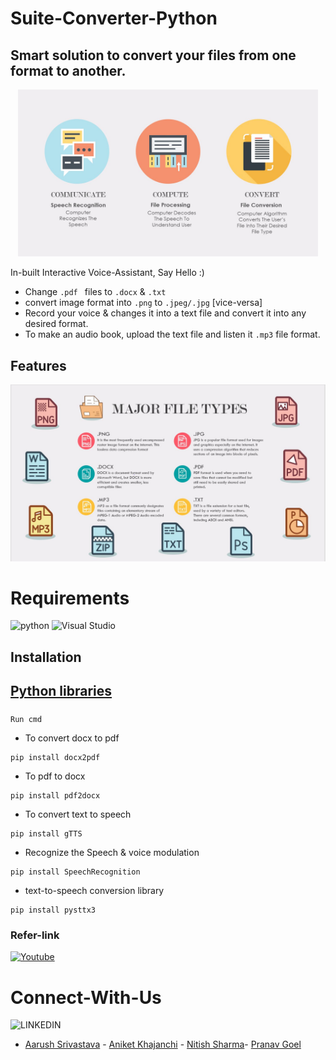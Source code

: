 # Suite-Converter-Python
## Smart solution to convert your files from one format to another.
<div align="center"><img src="Images/key.JPG" width="480"></div>


In-built Interactive Voice-Assistant, Say Hello :)
- Change ```.pdf ``` files to ``` .docx ``` & ``` .txt ```
- convert image format into ``` .png ``` to ``` .jpeg/.jpg ``` [vice-versa]
- Record your voice & changes it into a text file and convert it into any desired format.
- To make an audio book, upload the text file and listen it  ``` .mp3 ``` file format.
## Features
<div align="center"><img src="Images/vision.JPG" width="580"></div>

# Requirements
![python](https://img.shields.io/badge/Python-3.9-orange)                   ![Visual Studio](https://img.shields.io/badge/Visual%20Studio-2019-blue)
## Installation 

## [Python libraries](https://docs.python.org/3/library/)
### 
``` Run cmd ```
- To convert docx to pdf
 ``` 
pip install docx2pdf 
 ```
 - To pdf to docx
```
pip install pdf2docx
```
- To convert text to speech
```
pip install gTTS
```
- Recognize the Speech & voice modulation
```
pip install SpeechRecognition
```
- text-to-speech conversion library
```
pip install pysttx3
```
### Refer-link
[![Youtube](https://img.shields.io/badge/-Youtube%20-red)](https://youtu.be/FKwicZF7xNE)

# Connect-With-Us
![LINKEDIN](https://img.shields.io/badge/LinkedIn-0077B5?style=for-the-badge&logo=linkedin&logoColor=white)
- [Aarush Srivastava](https://www.linkedin.com/in/aarush-srivastava/) - [Aniket Khajanchi](https://www.linkedin.com/in/aniket-khajanchi/) - [Nitish Sharma](https://www.linkedin.com/in/itsnitish22/)- [Pranav Goel](https://www.linkedin.com/in/iipranavii/)

